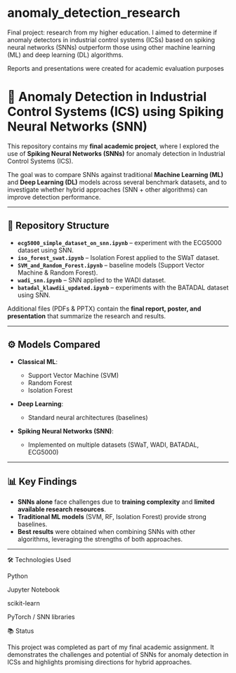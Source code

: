 # anomaly_detection_research
Final project: research from my higher education. I aimed to determine if anomaly detectors in industrial control systems (ICSs) based on spiking neural networks (SNNs) outperform those using other machine learning (ML) and deep learning (DL) algorithms. 

Reports and presentations were created for academic evaluation purposes

# 🧠 Anomaly Detection in Industrial Control Systems (ICS) using Spiking Neural Networks (SNN)

This repository contains my **final academic project**, where I explored the use of **Spiking Neural Networks (SNNs)** for anomaly detection in Industrial Control Systems (ICS).  

The goal was to compare SNNs against traditional **Machine Learning (ML)** and **Deep Learning (DL)** models across several benchmark datasets, and to investigate whether hybrid approaches (SNN + other algorithms) can improve detection performance.

---

## 📂 Repository Structure

- **`ecg5000_simple_dataset_on_snn.ipynb`** – experiment with the ECG5000 dataset using SNN.  
- **`iso_forest_swat.ipynb`** – Isolation Forest applied to the SWaT dataset.  
- **`SVM_and_Random_Forest.ipynb`** – baseline models (Support Vector Machine & Random Forest).  
- **`wadi_snn.ipynb`** – SNN applied to the WADI dataset.  
- **`batadal_klawdii_updated.ipynb`** – experiments with the BATADAL dataset using SNN.  

Additional files (PDFs & PPTX) contain the **final report, poster, and presentation** that summarize the research and results.

---

## ⚙️ Models Compared

- **Classical ML**:  
  - Support Vector Machine (SVM)  
  - Random Forest  
  - Isolation Forest  

- **Deep Learning**:  
  - Standard neural architectures (baselines)  

- **Spiking Neural Networks (SNN)**:  
  - Implemented on multiple datasets (SWaT, WADI, BATADAL, ECG5000)  

---

## 📊 Key Findings

- **SNNs alone** face challenges due to **training complexity** and **limited available research resources**.  
- **Traditional ML models** (SVM, RF, Isolation Forest) provide strong baselines.  
- **Best results** were obtained when combining SNNs with other algorithms, leveraging the strengths of both approaches.  

---

🛠️ Technologies Used

Python

Jupyter Notebook

scikit-learn

PyTorch / SNN libraries

📚 Status

This project was completed as part of my final academic assignment.
It demonstrates the challenges and potential of SNNs for anomaly detection in ICSs and highlights promising directions for hybrid approaches.
